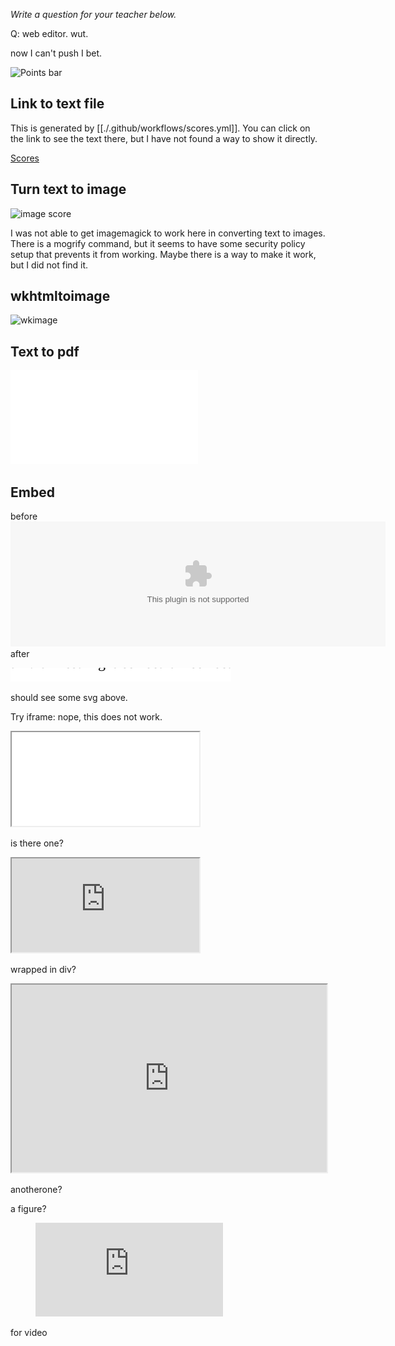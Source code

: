 _Write a question for your teacher below._

Q: web editor. wut.

now I can't push I bet.


![Points bar](../../blob/badges/.github/badges/points-bar.svg)



Link to text file
-----------------
This is generated by [[./.github/workflows/scores.yml]]. You can click on the link to see the text there, but I have not found a way to show it directly.

[Scores](../../blob/scores/.github/scores.txt)


Turn text to image
------------------

![image score](../../blob/scores/.github/scores.png)

I was not able to get imagemagick to work here in converting text to images. There is a mogrify command, but it seems to have some security policy setup that prevents it from working. Maybe there is a way to make it work, but I did not find it.

wkhtmltoimage
-------------

![wkimage](../../blob/scores/.github/wkscores.png)

Text to pdf
-----------

![pdf score](../../blob/scores/.github/scores.pdf)

Embed
-----
before
<embed type="image/svg" src="../../blob/badges/.github/badges/points-bar.svg" width="600" height="200">
after


![test text in svg](./test.svg)

should see some svg above.


Try iframe: nope, this does not work.

<iframe src="../../blob/badges/.github/badges/points-bar.svg" title="working?"></iframe>

is there one?

<div>
<iframe src="https://www.w3schools.com" title="W3Schools Free Online Web Tutorials">
</iframe>
</div>

wrapped in div?

<iframe
  src="https://codepen.io/team/codepen/embed/preview/PNaGbb"
  style="width:100%; height:300px;"
></iframe>

anotherone?

a figure?

<figure class="video_container">
  <iframe src="https://www.youtube.com/embed/enMumwvLAug" frameborder="0" allowfullscreen="true"> </iframe>
</figure>

for video

